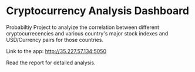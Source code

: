 
# Cryptocurrency Analysis Dashboard

Probabiltiy Project to analyize the correlation between different cryptocurrecencies and various country's major stock indexes and USD/Currency pairs for those countries.

Link to the app: http://35.227.57.134:5050

Read the report for detailed analysis.
